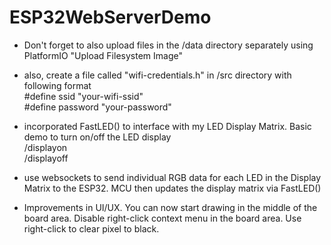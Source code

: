 # ESP32WebServerDemo

- Don't forget to also upload files in the /data directory separately using PlatformIO "Upload Filesystem Image" 

- also, create a file called "wifi-credentials.h" in /src directory with following format  
#define ssid     "your-wifi-ssid"  
#define password "your-password"


- incorporated FastLED() to interface with my LED Display Matrix. Basic demo to turn on/off the LED display  
/displayon  
/displayoff  

- use websockets to send individual RGB data for each LED in the Display Matrix to the ESP32. MCU then updates
the display matrix via FastLED()


- Improvements in UI/UX. You can now start drawing in the middle of the board area. Disable right-click context menu in the board area. Use right-click to clear pixel to black.



